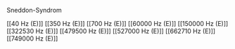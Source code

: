 Sneddon-Syndrom

[[40 Hz (E)]]
[[350 Hz (E)]]
[[700 Hz (E)]]
[[60000 Hz (E)]]
[[150000 Hz (E)]]
[[322530 Hz (E)]]
[[479500 Hz (E)]]
[[527000 Hz (E)]]
[[662710 Hz (E)]]
[[749000 Hz (E)]]
